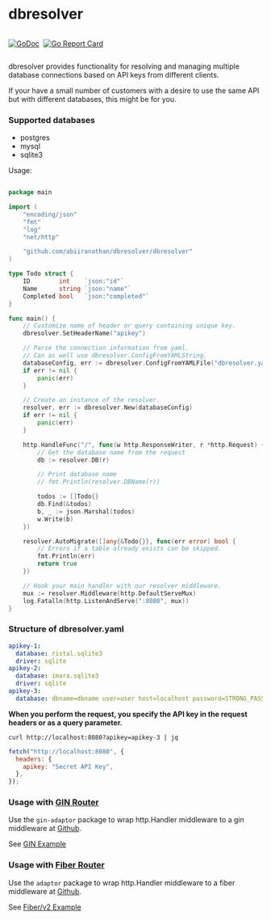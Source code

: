 # dbresolver

<div style="display:flex; gap:8px">

[![GoDoc](https://pkg.go.dev/badge/github.com/abiiranathan/dbresolver)](https://pkg.go.dev/github.com/abiiranathan/dbresolver)

[![Go Report Card](https://goreportcard.com/badge/github.com/abiiranathan/repo-name)](https://goreportcard.com/report/github.com/abiiranathan/dbresolver)

</div>

dbresolver provides functionality for resolving and managing multiple database connections based on API keys from different clients.

If your have a small number of customers with a desire to use the same API but with different databases, this might be for you.

### Supported databases

- postgres
- mysql
- sqlite3

Usage:

```go

package main

import (
	"encoding/json"
	"fmt"
	"log"
	"net/http"

	"github.com/abiiranathan/dbresolver/dbresolver"
)

type Todo struct {
	ID        int    `json:"id"`
	Name      string `json:"name"`
	Completed bool   `json:"completed"`
}

func main() {
	// Customize name of header or query containing unique key.
	dbresolver.SetHeaderName("apikey")

	// Parse the connection information from yaml.
	// Can as well use dbresolver.ConfigFromYAMLString.
	databaseConfig, err := dbresolver.ConfigFromYAMLFile("dbresolver.yaml")
	if err != nil {
		panic(err)
	}

	// Create an instance of the resolver.
	resolver, err := dbresolver.New(databaseConfig)
	if err != nil {
		panic(err)
	}

	http.HandleFunc("/", func(w http.ResponseWriter, r *http.Request) {
		// Get the database name from the request
		db := resolver.DB(r)

		// Print database name
		// fmt.Println(resolver.DBName(r))

		todos := []Todo{}
		db.Find(&todos)
		b, _ := json.Marshal(todos)
		w.Write(b)
	})

	resolver.AutoMigrate([]any{&Todo{}}, func(err error) bool {
		// Errors if a table already exists can be skipped.
		fmt.Println(err)
		return true
	})

	// Hook your main handler with our resolver middleware.
	mux := resolver.Middleware(http.DefaultServeMux)
	log.Fatalln(http.ListenAndServe(":8080", mux))
}
```

### Structure of dbresolver.yaml

```yaml
apikey-1:
  database: ristal.sqlite3
  driver: sqlite
apikey-2:
  database: imara.sqlite3
  driver: sqlite
apikey-3:
  database: dbname=dbname user=user host=localhost password=STRONG_PASSWORD sslmode=disabled
```

**When you perform the request, you specify the API key in the request headers or as a query parameter.**

```console
curl http://localhost:8080?apikey=apikey-3 | jq
```

```js
fetch("http://localhost:8080", {
  headers: {
    apikey: "Secret API Key",
  },
});
```

### Usage with [GIN Router](https://github.com/gin-gonic/gin)

Use the `gin-adaptor` package to wrap http.Handler middleware to a gin middleware at [Github](https://github.com/gwatts/gin-adapter).

See [GIN Example](https://github.com/abiiranathan/dbresolver-examples/blob/main/gin/main.go)

### Usage with [Fiber Router](https://github.com/gofiber/fiber)

Use the `adaptor` package to wrap http.Handler middleware to a fiber middleware at [Github](https://github.com/gofiber/adaptor).

See [Fiber/v2 Example](https://github.com/abiiranathan/dbresolver-examples/blob/main/fiber/main.go)
